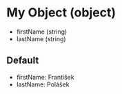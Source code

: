 # My Object (object)

- firstName (string)
- lastName (string)

## Default

- firstName: František
- lastName: Polášek
